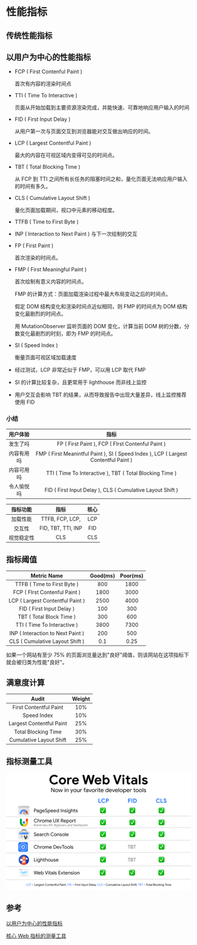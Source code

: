 # 性能指标

## 传统性能指标

## 以用户为中心的性能指标

* FCP ( First Contenful Paint )

  首次有内容的渲染时间点

* TTI ( Time To Interactive )

  页面从开始加载到主要资源渲染完成，并能快速、可靠地响应用户输入的时间

* FID ( First Input Delay )

  从用户第一次与页面交互到浏览器能对交互做出响应的时间。


* LCP ( Largest Contentful Paint )

  最大的内容在可视区域内变得可见的时间点。

* TBT ( Total Blocking Time )

  从 FCP 到 TTI 之间所有长任务的阻塞时间之和，量化页面无法响应用户输入的时间有多久。

* CLS ( Cumulative Layout Shift )

  量化页面加载期间，视口中元素的移动程度。

* TTFB ( Time to First Byte )

* INP ( Interaction to Next Paint ) 与下一次绘制的交互



* FP ( First Paint )

  首次渲染的时间点。

* FMP ( First Meaningful Paint )

  首次绘制有意义内容的时间点。

  FMP 的计算方式：页面加载渲染过程中最大布局变动之后的时间点。

  假定 DOM 结构变化和渲染时间点近似相同，则 FMP 的时间点为 DOM 结构变化最剧烈的时间点。

  用 MutationObserver 监听页面的 DOM 变化，计算当前 DOM 树的分数，分数变化最剧烈的时刻，即为 FMP 的时间点。

* SI ( Speed Index )

  衡量页面可视区域加载速度



* 经过测试，LCP 非常近似于 FMP，可以用 LCP 取代 FMP
* SI 的计算比较复杂，且更常用于 lighthouse 而非线上监控
* 用户交互会影响 TBT 的结果，从而导致报告中出现大量差异，线上监控推荐使用  FID

### 小结

|  用户体验  |                             指标                             |
| :--------: | :----------------------------------------------------------: |
|  发生了吗  |      FP ( First Paint ), FCP ( FIrst Contenful Paint )       |
| 内容有用吗 | FMP ( First Meanintful Paint ), SI ( Speed Index ), LCP ( Largest Contentful Paint ) |
| 内容可用吗 |   TTI ( Time To Interactive ), TBT ( Total Blocking Time )   |
| 令人愉悦吗 |  FID ( First Input Delay ), CLS ( Cumulative Layout Shift )  |



|  指标功能  |        指标        | 核心 |
| :--------: | :----------------: | :--: |
|  加载性能  |  TTFB, FCP, LCP,   | LCP  |
|   交互性   | FID, TBT, TTI, INP | FID  |
| 视觉稳定性 |        CLS         | CLS  |



## 指标阈值

|            Metric Name            | Good(ms) | Poor(ms) |
| :-------------------------------: | :------: | :------: |
|    TTFB ( Time to First Byte )    |   800    |   1800   |
|   FCP ( FIrst Contenful Paint )   |   1800   |   3000   |
| LCP ( Largest Contentful Paint )  |   2500   |   4000   |
|     FID ( First Input Delay )     |   100    |   300    |
|     TBT ( Total Block Time )      |   300    |   600    |
|    TTI ( Time To Interactive )    |   3800   |   7300   |
| INP ( Interaction to Next Paint ) |   200    |   500    |
|  CLS ( Cumulative Layout Shift )  |   0.1    |   0.25   |



如果一个网站有至少 75% 的页面浏览量达到"良好"阈值，则该网站在这项指标下就会被归类为性能"良好"。

## 满意度计算

|          Audit           | Weight |
| :----------------------: | :----: |
|  First Contentful Paint  |  10%   |
|       Speed Index        |  10%   |
| Largest Contentful Paint |  25%   |
|   Total Blocking Time    |  30%   |
| Cumulative Layout Shift  |  25%   |



## 指标测量工具

![支持各项核心 Web 指标的 Chrome 和搜索工具摘要](https://raw.githubusercontent.com/yamsfeer/pic-bed/master/V00vjrHmwzljYo04f3d3.png)

## 参考

[以用户为中心的性能指标](https://web.dev/metrics/)

[核心 Web 指标的测量工具](https://web.dev/vitals-tools/)
